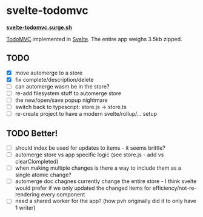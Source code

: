 # svelte-todomvc

**[svelte-todomvc.surge.sh](http://svelte-todomvc.surge.sh/)**

[TodoMVC](http://todomvc.com/) implemented in [Svelte](https://github.com/sveltejs/svelte). The entire app weighs 3.5kb zipped.

## TODO

- [x] move automerge to a store
- [x] fix complete/description/delete
- [ ] can automerge wasm be in the store?
- [ ] re-add filesystem stuff to automerge store
- [ ] the new/open/save popup nightmare
- [ ] switch back to typescript: store.js -> store.ts
- [ ] re-create project to have a modern svelte/rollup/... setup

## TODO Better!
- [ ] should index be used for updates to items - it seems brittle?
- [ ] automerge store vs app specific logic (see store.js - add vs clearClompleted)
- [ ] when making multiple changes is there a way to include them as a single atomic change?
- [ ] automerge doc chagnes currently change the entire store - I think svelte would prefer if we only updated the changed items for efficiency/not-re-rendering every component
- [ ] need a shared worker for the app? (how pvh originally did it to only have 1 writer)
